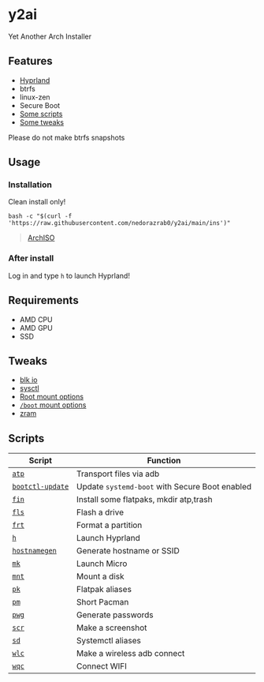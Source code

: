 # y2ai
Yet Another Arch Installer

## Features
- [Hyprland](https://hyprland.org)
- btrfs
- linux-zen
- Secure Boot
- [Some scripts](#scripts)
- [Some tweaks](#tweaks)

Please do not make btrfs snapshots

## Usage
### Installation
Clean install only!
```shell
bash -c "$(curl -f 'https://raw.githubusercontent.com/nedorazrab0/y2ai/main/ins')"
```
> [ArchISO](https://archlinux.org/download)

### After install
Log in and type `h` to launch Hyprland!

## Requirements
- AMD CPU
- AMD GPU
- SSD

<a name="tweaks"></a>
## Tweaks
- [blk io](./cfg/60-ioschedulers.rules)
- [sysctl](./cfg/99-sysctl.conf)
- [Root mount options](./cfg/arch-zen.conf)
- [`/boot` mount options](./cfg/mount-options.conf)
- [zram](./cfg/zram-generator.conf)

<a name="scripts"></a>
## Scripts
| Script | Function |
| ------ | -------- |
| [`atp`](./bin/atp) | Transport files via adb |
| [`bootctl-update`](./bin/bootctl-update) | Update `systemd-boot` with Secure Boot enabled |
| [`fin`](./bin/fin) | Install some flatpaks, mkdir atp,trash |
| [`fls`](./bin/fls) | Flash a drive |
| [`frt`](./bin/frt) | Format a partition |
| [`h`](./bin/h) | Launch Hyprland |
| [`hostnamegen`](./bin/hostnamegen) | Generate hostname or SSID |
| [`mk`](./bin/mk) | Launch Micro |
| [`mnt`](./bin/mnt) | Mount a disk |
| [`pk`](./bin/pk) | Flatpak aliases |
| [`pm`](./bin/pm) | Short Pacman |
| [`pwg`](./bin/pwg) | Generate passwords |
| [`scr`](./bin/scr) | Make a screenshot |
| [`sd`](./bin/sd) | Systemctl aliases |
| [`wlc`](./bin/wlc) | Make a wireless adb connect |
| [`wqc`](./bin/wqc) | Connect WIFI |
